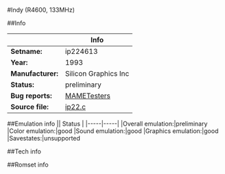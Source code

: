 #Indy (R4600, 133MHz)

##Info

||Info|
|-----|-----|
|**Setname:**|ip224613
|**Year:**|1993
|**Manufacturer:**|Silicon Graphics Inc
|**Status:**|preliminary
|**Bug reports:**|[MAMETesters](http://mametesters.org/view_all_set.php?type=1&temporary=y&search=ip22.c)
|**Source file:**|[ip22.c](https://github.com/mamedev/mame/blob/master/src/mess/drivers/ip22.c)

##Emulation info
|| Status |
|-----|-----|
|Overall emulation:|preliminary
|Color emulation:|good
|Sound emulation:|good
|Graphics emulation:|good
|Savestates:|unsupported

##Tech info

##Romset info

<!--- START OF EDITED COMMENT DO NOT TOUCH TEXT ABOVE-->
